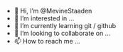 - 👋 Hi, I’m @MevineStaaden
- 👀 I’m interested in ...
- 🌱 I’m currently learning git / github
- 💞️ I’m looking to collaborate on ...
- 📫 How to reach me ...

<!---
MevineStaaden/MevineStaaden is a ✨ special ✨ repository because its `README.md` (this file) appears on your GitHub profile.
You can click the Preview link to take a look at your changes.
--->
